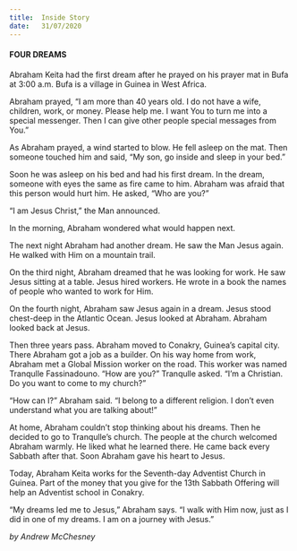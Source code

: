 ```yaml
---
title:  Inside Story
date:   31/07/2020
---
```


#### FOUR DREAMS

Abraham Keita had the first dream after he prayed on his prayer mat in Bufa at 3:00 a.m. Bufa is a village in Guinea in West Africa.

Abraham prayed, “I am more than 40 years old. I do not have a wife, children, work, or money. Please help me. I want You to turn me into a special messenger. Then I can give other people special messages from You.”

As Abraham prayed, a wind started to blow. He fell asleep on the mat. Then someone touched him and said, “My son, go inside and sleep in your bed.”

Soon he was asleep on his bed and had his first dream. In the dream, someone with eyes the same as fire came to him. Abraham was afraid that this person would hurt him. He asked, “Who are you?”

“I am Jesus Christ,” the Man announced.

In the morning, Abraham wondered what would happen next.

The next night Abraham had another dream. He saw the Man Jesus again. He walked with Him on a mountain trail.

On the third night, Abraham dreamed that he was looking for work. He saw Jesus sitting at a table. Jesus hired workers. He wrote in a book the names of people who wanted to work for Him.

On the fourth night, Abraham saw Jesus again in a dream. Jesus stood chest-deep in the Atlantic Ocean. Jesus looked at Abraham. Abraham looked back at Jesus.

Then three years pass. Abraham moved to Conakry, Guinea’s capital city. There Abraham got a job as a builder. On his way home from work, Abraham met a Global Mission worker on the road. This worker was named Tranqulle Fassinadouno. “How are you?” Tranqulle asked. “I’m a Christian. Do you want to come to my church?”

“How can I?” Abraham said. “I belong to a different religion. I don’t even understand what you are talking about!”

At home, Abraham couldn’t stop thinking about his dreams. Then he decided to go to Tranqulle’s church. The people at the church welcomed Abraham warmly. He liked what he learned there. He came back every Sabbath after that. Soon Abraham gave his heart to Jesus.

Today, Abraham Keita works for the Seventh-day Adventist Church in Guinea. Part of the money that you give for the 13th Sabbath Offering will help an Adventist school in Conakry.

“My dreams led me to Jesus,” Abraham says. “I walk with Him now, just as I did in one of my dreams. I am on a journey with Jesus.”

_by Andrew McChesney_

